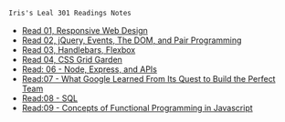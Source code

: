 ```markdown
Iris's Leal 301 Readings Notes
```

* [Read 01, Responsive Web Design](read01.md)
* [Read 02, jQuery, Events, The DOM, and Pair Programming](read02.md)
* [Read 03, Handlebars, Flexbox](read03.md)
* [Read 04, CSS Grid Garden ](read04.md)
* [Read: 06 - Node, Express, and APIs ](read06.md)
* [Read:07 - What Google Learned From Its Quest to Build the Perfect Team](read07.md)
* [Read:08 - SQL](read08.md)
* [Read:09 - Concepts of Functional Programming in Javascript](read09.md)
